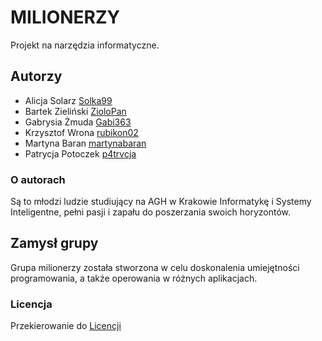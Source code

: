 # MILIONERZY

Projekt na narzędzia informatyczne.

## Autorzy
- Alicja Solarz [Solka99](https://github.com/Solka99)
- Bartek Zieliński [ZioloPan](https://github.com/ZioloPan)
- Gabrysia Żmuda [Gabi363](https://github.com/Gabi363)
- Krzysztof Wrona [rubikon02](https://github.com/rubikon02)
- Martyna Baran [martynabaran](https://github.com/martynabaran)
- Patrycja Potoczek [p4trvcja](https://github.com/p4trvcja)

### O autorach
Są to młodzi ludzie studiujący na AGH w Krakowie Informatykę i Systemy Inteligentne, pełni pasji i zapału do poszerzania swoich horyzontów.

## Zamysł grupy 
Grupa milionerzy została stworzona w celu doskonalenia umiejętności programowania, a także operowania w różnych aplikacjach.

### Licencja
Przekierowanie do [Licencji](https://github.com/AGH-Narzedzia-Informatyczne-2022-2023/postaw-na-milion/blob/main/LICENSE.md)
